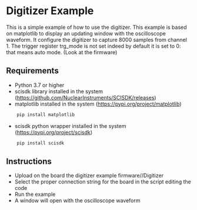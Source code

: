 # Digitizer Example
This is a simple example of how to use the digitizer. 
This example is based on matplotlib to display an updating window with the oscilloscope waveform.
It configure the digitizer to capture 8000 samples from channel 1.
The trigger register trg_mode is not set indeed by default it is set to 0: that means auto mode. 
(Look at the firmware)



## Requirements

- Python 3.7 or higher
- scisdk library installed in the system (https://github.com/NuclearInstruments/SCISDK/releases)
- matplotlib installed in the system (https://pypi.org/project/matplotlib)
```bash
    pip install matplotlib
```
- scisdk python wrapper installed in the system (https://pypi.org/project/scisdk)
```bash
    pip install scisdk
```

## Instructions

- Upload on the board the digitizer example firmware/<board>/Digitizer
- Select the proper connection string for the board in the script editing the code
- Run the example
- A window will open with the oscilloscope waveform
 